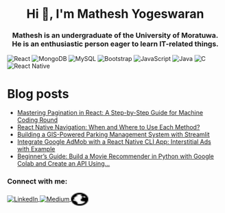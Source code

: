 <h1 align="center">Hi 👋, I'm Mathesh Yogeswaran</h1>
<h3 align="center">Mathesh is an undergraduate of the University of Moratuwa. He is an enthusiastic person eager to learn IT-related things.</h3>

![React](https://img.shields.io/badge/react-%2320232a.svg?style=for-the-badge&logo=react&logoColor=%2361DAFB)
![MongoDB](https://img.shields.io/badge/MongoDB-%234ea94b.svg?style=for-the-badge&logo=mongodb&logoColor=white)
![MySQL](https://img.shields.io/badge/mysql-%2300f.svg?style=for-the-badge&logo=mysql&logoColor=white)
![Bootstrap](https://img.shields.io/badge/bootstrap-%23563D7C.svg?style=for-the-badge&logo=bootstrap&logoColor=white)
![JavaScript](https://img.shields.io/badge/javascript-%23323330.svg?style=for-the-badge&logo=javascript&logoColor=%23F7DF1E)
![Java](https://img.shields.io/badge/java-%23ED8B00.svg?style=for-the-badge&logo=java&logoColor=white)
![C](https://img.shields.io/badge/c-%2300599C.svg?style=for-the-badge&logo=c&logoColor=white)
![React Native](https://img.shields.io/badge/react_native%20-%2320232a.svg?&style=for-the-badge&logo=react&logoColor=%2361DAFB)

# Blog posts
<!-- BLOG-POST-LIST:START -->
- [Mastering Pagination in React: A Step-by-Step Guide for Machine Coding Round](https://javascript.plainenglish.io/mastering-pagination-in-react-a-step-by-step-guide-for-machine-coding-round-50d8e359947d?source=rss-505ef1b70e94------2)
- [React Native Navigation: When and Where to Use Each Method?](https://javascript.plainenglish.io/react-native-navigation-when-and-where-to-use-each-method-45764b7c144c?source=rss-505ef1b70e94------2)
- [Building a GIS-Powered Parking Management System with Streamlit](https://matheshyogeswaran.medium.com/building-a-gis-powered-parking-management-system-with-streamlit-830b1884fc60?source=rss-505ef1b70e94------2)
- [Integrate Google AdMob with a React Native CLI App: Interstitial Ads with Example](https://javascript.plainenglish.io/integrate-google-admob-with-a-react-native-cli-app-interstitial-ads-with-example-1317717a7e84?source=rss-505ef1b70e94------2)
- [Beginner’s Guide: Build a Movie Recommender in Python with Google Colab and Create an API Using…](https://ai.plainenglish.io/beginners-guide-build-a-movie-recommender-in-python-with-google-colab-and-create-an-api-using-9803f7a623e0?source=rss-505ef1b70e94------2)
<!-- BLOG-POST-LIST:END -->

<h3 align="left">Connect with me:</h3>
<p align="left">
  <a href="https://www.linkedin.com/in/mathesh-yogeswaran-442733196/" target="_blank">
    <img align="center" src="https://raw.githubusercontent.com/rahuldkjain/github-profile-readme-generator/master/src/images/icons/Social/linked-in-alt.svg" alt="LinkedIn" height="30" width="40" />
  </a>
  <a href="https://medium.com/@matheshyogeswaran" target="_blank">
    <img align="center" src="https://raw.githubusercontent.com/rahuldkjain/github-profile-readme-generator/master/src/images/icons/Social/medium.svg" alt="Medium" height="30" width="40" />
  </a>
  <a href="https://www.mathesh.live" target="_blank">
    <img align="center" src="https://raw.githubusercontent.com/iconic/open-iconic/master/svg/globe.svg" alt="Website" height="30" width="40" />
  </a>
</p>


